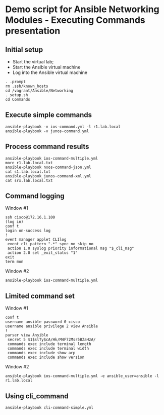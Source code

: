 # Demo script for **Ansible Networking Modules - Executing Commands** presentation

## Initial setup

* Start the virtual lab;
* Start the Ansible virtual machine
* Log into the Ansible virtual machine

```
. .prompt
rm .ssh/known_hosts
cd /vagrant/Ansible/Networking
. setup.sh
cd Commands
```

## Execute simple commands

```
ansible-playbook -v ios-command.yml -l r1.lab.local
ansible-playbook -v junos-command.yml
```

## Process command results

```
ansible-playbook ios-command-multiple.yml
more r1.lab.local.txt
ansible-playbook nxos-command-json.yml
cat s1.lab.local.txt
ansible-playbook junos-command-xml.yml
cat srx.lab.local.txt
```

## Command logging

Window #1

```
ssh cisco@172.16.1.100
(log in)
conf t
login on-success log
!
event manager applet CLIlog
 event cli pattern ".*" sync no skip no
 action 1.0 syslog priority informational msg "$_cli_msg"
 action 2.0 set _exit_status "1"
exit
term mon
```

Window #2

```
ansible-playbook ios-command-multiple.yml
```

## Limited command set

Window #1

```
conf t
username ansible password 0 cisco
username ansible privilege 2 view Ansible
!
parser view Ansible
 secret 5 $1$slTy$cA/Hk/M4F72Msr5BZaHzA/
 commands exec include terminal length
 commands exec include terminal width
 commands exec include show arp
 commands exec include show version
```

Window #2

```
ansible-playbook ios-command-multiple.yml -e ansible_user=ansible -l r1.lab.local
```

## Using cli_command

```
ansible-playbook cli-command-simple.yml
```
